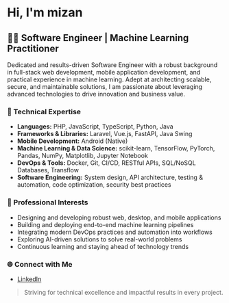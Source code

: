 # Hi, I'm mizan

## 👨‍💻 Software Engineer | Machine Learning Practitioner

Dedicated and results-driven Software Engineer with a robust background in full-stack web development, mobile application development, and practical experience in machine learning. Adept at architecting scalable, secure, and maintainable solutions, I am passionate about leveraging advanced technologies to drive innovation and business value.

### 💼 Technical Expertise

- **Languages:** PHP, JavaScript, TypeScript, Python, Java  
- **Frameworks & Libraries:** Laravel, Vue.js, FastAPI, Java Swing  
- **Mobile Development:** Android (Native)  
- **Machine Learning & Data Science:** scikit-learn, TensorFlow, PyTorch, Pandas, NumPy, Matplotlib, Jupyter Notebook  
- **DevOps & Tools:** Docker, Git, CI/CD, RESTful APIs, SQL/NoSQL Databases, Transflow  
- **Software Engineering:** System design, API architecture, testing & automation, code optimization, security best practices

### 🚀 Professional Interests

- Designing and developing robust web, desktop, and mobile applications
- Building and deploying end-to-end machine learning pipelines
- Integrating modern DevOps practices and automation into workflows
- Exploring AI-driven solutions to solve real-world problems
- Continuous learning and staying ahead of technology trends

### 🌐 Connect with Me

- [LinkedIn](https://www.linkedin.com/in/mizan8102/)

> Striving for technical excellence and impactful results in every project.
